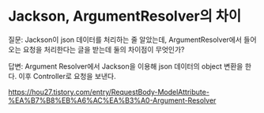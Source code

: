 # Jackson, ArgumentResolver의 차이

질문: Jackson이 json 데이터를 처리하는 줄 알았는데, ArgumentResolver에서 들어오는 요청을 처리한다는 글을 받는데 둘의 차이점이 무엇인가?

답변: Argument Resolver에서 Jackson을 이용해 json 데이터의 object 변환을 한다. 이후 Controller로 요청을 보낸다.

https://hou27.tistory.com/entry/RequestBody-ModelAttribute-%EA%B7%B8%EB%A6%AC%EA%B3%A0-Argument-Resolver
